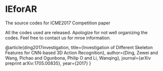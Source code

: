 # IEforAR
The source codes for ICME2017 Competition paper

All the codes used are released. 
Apologize for not well organizing the codes. 
Feel free to contact us for mroe information.

@article{ding2017investigation,
  title={Investigation of Different Skeleton Features for CNN-based 3D Action Recognition},
  author={Ding, Zewei and Wang, Pichao and Ogunbona, Philip O and Li, Wanqing},
  journal={arXiv preprint arXiv:1705.00835},
  year={2017}
}
